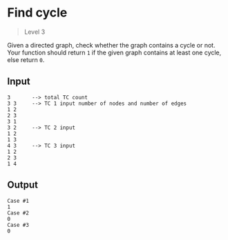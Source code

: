 # Find cycle
>
> Level 3

Given a directed graph, check whether the graph contains a cycle or not.
Your function should return `1` if the given graph contains at least one cycle, else return `0`.

## Input

```
3       --> total TC count
3 3     --> TC 1 input number of nodes and number of edges
1 2
2 3
3 1
3 2     --> TC 2 input
1 2
1 3
4 3     --> TC 3 input
1 2
2 3
1 4
```

## Output

```
Case #1
1
Case #2
0
Case #3
0
```

